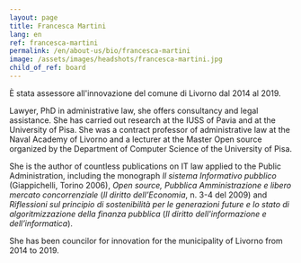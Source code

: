```yaml
---
layout: page
title: Francesca Martini
lang: en
ref: francesca-martini
permalink: /en/about-us/bio/francesca-martini
image: /assets/images/headshots/francesca-martini.jpg
child_of_ref: board
---
```


È stata assessore all'innovazione del comune di Livorno dal 2014 al 2019.

Lawyer, PhD in administrative law, she offers consultancy and legal assistance. She has carried out research at the IUSS of Pavia and at the University of Pisa. She was a contract professor of administrative law at the Naval Academy of Livorno and a lecturer at the Master Open source organized by the Department of Computer Science of the University of Pisa.

She is the author of countless publications on IT law applied to the Public Administration, including the monograph *Il sistema Informativo pubblico* (Giappichelli, Torino 2006), *Open source, Pubblica Amministrazione e libero mercato concorrenziale* (*Il diritto dell’Economia*, n. 3-4 del 2009) and *Riflessioni sul principio di sostenibilità per le generazioni future e lo stato di algoritmizzazione della finanza pubblica* (*Il diritto dell'informazione e dell’informatica*).

She has been councilor for innovation for the municipality of Livorno from 2014 to 2019.
